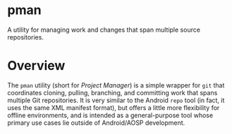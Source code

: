 # pman

A utility for managing work and changes that span multiple source repositories.

# Overview

The `pman` utility (short for _Project Manager_) is a simple wrapper for `git` that coordinates cloning, pulling, branching, and committing work that spans multiple Git repositories.  It is very similar to the Android `repo` tool (in fact, it uses the same XML manifest format), but offers a little more flexibility for offline environments, and is intended as a general-purpose tool whose primary use cases lie outside of Android/AOSP development.